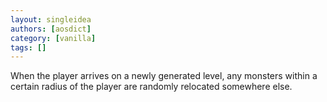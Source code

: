 ```yaml
---
layout: singleidea
authors: [aosdict]
category: [vanilla]
tags: []
---
```

When the player arrives on a newly generated level, any monsters within a certain radius of the player are randomly relocated somewhere else.
